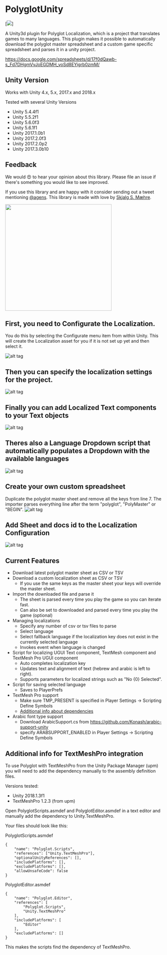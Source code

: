 # PolyglotUnity

[<img src="http://i2.photobucket.com/albums/y39/karmis/Polyglot/parrot_medium_zpsomejqg3q.png" />]

A Unity3d plugin for Polyglot Localization, which is a project that translates games to many languages. This plugin makes it possible to automatically download the polyglot master spreadsheet and a custom game specific spreadsheet and parses it in a unity project.

https://docs.google.com/spreadsheets/d/17f0dQawb-s_Fd7DHgmVvJoEGDMH_yoSd8EYigrb0zmM/

## Unity Version

Works with Unity 4.x, 5.x, 2017.x and 2018.x

Tested with several Unity Versions
* Unity 5.4.4f1
* Unity 5.5.2f1
* Unity 5.6.0f3
* Unity 5.6.1f1
* Unity 2017.1.0b1
* Unity 2017.2.0f3
* Unity 2017.2.0p2
* Unity 2017.3.0b10

## Feedback

We would 😍 to hear your opinion about this library. Please file an issue if there's something you would like to see improved.

If you use this library and are happy with it consider sending out a tweet mentioning [@agens](https://twitter.com/agens). This library is made with love by [Skjalg S. Mæhre](https://github.com/Skjalgsm).

[<img src="http://static.agens.no/images/agens_logo_w_slogan_avenir_medium.png" width="340" />](http://agens.no/)

## First, you need to Configurate the Localization.
You do this by selecting the Configurate menu item from within Unity.
This will create the Localization asset for you if it is not set up yet and then select it.

![alt tag](https://raw.githubusercontent.com/agens-no/PolyglotUnity/master/meta/Configurate.png)

## Then you can specify the localization settings for the project.

![alt tag](https://raw.githubusercontent.com/agens-no/PolyglotUnity/master/meta/LocalizationAsset.png)

## Finally you can add Localized Text components to your Text objects

![alt tag](https://raw.githubusercontent.com/agens-no/PolyglotUnity/master/meta/LocalizedText.gif)

## Theres also a Language Dropdown script that automatically populates a Dropdown with the available languages
![alt tag](https://raw.githubusercontent.com/agens-no/PolyglotUnity/master/meta/LanguageDropdown.png)

## Create your own custom spreadsheet
Duplicate the polyglot master sheet and remove all the keys from line 7. The importer parses everything line after the term "polyglot", "PolyMaster" or "BEGIN".
![alt tag](https://raw.githubusercontent.com/agens-no/PolyglotUnity/master/meta/CopySheet.png)

## Add Sheet and docs id to the Localization Configuration
![alt tag](https://raw.githubusercontent.com/agens-no/PolyglotUnity/master/meta/CustomSheet.png)

## Current Features
- Download latest polyglot master sheet as CSV or TSV
- Download a custom localization sheet as CSV or TSV
    - If you use the same keys as the master sheet your keys will override the master sheet.
- Import the downloaded file and parse it
    - The sheet is parsed every time you play the game so you can iterate fast.
    - Can also be set to downloaded and parsed every time you play the game (optional)
- Managing localizations
	- Specify any number of csv or tsv files to parse
	- Select language
	- Select fallback language if the localization key does not exist in the currently selected language
	- Invokes event when language is changed
- Script for localizing UGUI Text component, TextMesh component and TextMesh Pro UGUI component
	- Auto completes localization key
	- Updates text and alignment of text (hebrew and arabic is left to right).
	- Supports parameters for localized strings such as "No {0} Selected".
- Script for saving selected language
	- Saves to PlayerPrefs
- TextMesh Pro support
    - Make sure TMP_PRESENT is specified in Player Settings -> Scripting Define Symbols
    - [Additional info about dependencies](#additional-info-for-textmeshpro-integration)
- Arabic font type support
    - Download ArabicSupport.cs from https://github.com/Konash/arabic-support-unity
    - specify ARABSUPPORT_ENABLED in Player Settings -> Scripting Define Symbols

## Additional info for TextMeshPro integration

To use Polyglot with TextMeshPro from the Unity Package Manager (upm) you will need to add the dependency manually to the assembly definition files.

Versions tested:
* Unity 2018.1.3f1
* TextMeshPro 1.2.3 (from upm)

Open PolyglotScripts.asmdef and PolyglotEditor.asmdef in a text editor and manually add the dependency to Unity.TextMeshPro.

Your files should look like this:

PolyglotScripts.asmdef
```
{
    "name": "Polyglot.Scripts",
    "references": ["Unity.TextMeshPro"],
    "optionalUnityReferences": [],
    "includePlatforms": [],
    "excludePlatforms": [],
    "allowUnsafeCode": false
}
```
PolyglotEditor.asmdef
```
{
    "name": "Polyglot.Editor",
    "references": [
        "Polyglot.Scripts",
        "Unity.TextMeshPro"
    ],
    "includePlatforms": [
        "Editor"
    ],
    "excludePlatforms": []
}
```
This makes the scripts find the dependency of TextMeshPro.